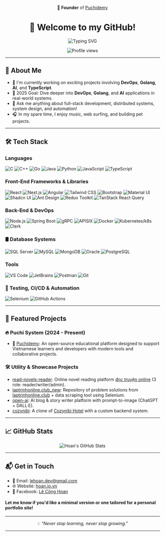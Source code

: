 <p align="center">
  🚀 <strong>Founder</strong> of <a href="https://github.com/puchidemy">Puchidemy</a>
</p>

<h1 align="center">👋 Welcome to my GitHub!</h1>

<p align="center">
  <img src="https://readme-typing-svg.herokuapp.com?font=Fira+Code&size=28&pause=1000&color=7C3AED&center=true&vCenter=true&width=435&lines=Hi%2C+I'm+L%C3%AA+C%C3%B4ng+Hoan!;Full-stack+developer&repeat=true" alt="Typing SVG" />
</p>

<p align="center">
  <img src="https://komarev.com/ghpvc/?username=hoan02&color=blueviolet" alt="Profile views" />
</p>

---

## 🚀 About Me

- 💼 I'm currently working on exciting projects involving **DevOps**, **Golang**, **AI**, and **TypeScript**.
- 🎯 2025 Goal: Dive deeper into **DevOps**, **Golang**, and **AI** applications in real-world systems.
- 💬 Ask me anything about full-stack development, distributed systems, system design, and automation!
- 🎧 In my spare time, I enjoy music, web surfing, and building pet projects.

---

## 🛠️ Tech Stack

### Languages
![C](https://img.shields.io/badge/C-A8B9CC?style=flat&logo=c&logoColor=white)
![C++](https://img.shields.io/badge/C++-00599C?style=flat&logo=cplusplus&logoColor=white)
![Go](https://img.shields.io/badge/Go-00ADD8?style=flat&logo=go&logoColor=white)
![Java](https://img.shields.io/badge/Java-007396?style=flat&logo=java&logoColor=white)
![Python](https://img.shields.io/badge/Python-3776AB?style=flat&logo=python&logoColor=white)
![JavaScript](https://img.shields.io/badge/JavaScript-F7DF1E?style=flat&logo=javascript&logoColor=black)
![TypeScript](https://img.shields.io/badge/TypeScript-007ACC?style=flat&logo=typescript&logoColor=white)

### Front-End Frameworks & Libraries
![React](https://img.shields.io/badge/React-61DAFB?style=flat&logo=react&logoColor=black)
![Next.js](https://img.shields.io/badge/Next.js-000000?style=flat&logo=nextdotjs&logoColor=white)
![Angular](https://img.shields.io/badge/Angular-DD0031?style=flat&logo=angular&logoColor=white)
![Tailwind CSS](https://img.shields.io/badge/Tailwind-06B6D4?style=flat&logo=tailwind-css&logoColor=white)
![Bootstrap](https://img.shields.io/badge/Bootstrap-563D7C?style=flat&logo=bootstrap&logoColor=white)
![Material UI](https://img.shields.io/badge/Material%20UI-0081CB?style=flat&logo=mui&logoColor=white)
![Shadcn UI](https://img.shields.io/badge/Shadcn%20UI-2276FC?style=flat&logo=shadcnui&logoColor=white)
![Ant Design](https://img.shields.io/badge/Ant%20Design-0170FE?style=flat&logo=ant-design&logoColor=white)
![Redux Toolkit](https://img.shields.io/badge/Redux%20Toolkit-764ABC?style=flat&logo=redux&logoColor=white)
![TanStack React Query](https://img.shields.io/badge/TanStack%20React%20Query-FF4154?style=flat&logo=react-query&logoColor=white)

### Back-End & DevOps
![Node.js](https://img.shields.io/badge/Node.js-339933?style=flat&logo=nodedotjs&logoColor=white)
![Spring Boot](https://img.shields.io/badge/SpringBoot-6DB33F?style=flat&logo=spring-boot&logoColor=white)
![gRPC](https://img.shields.io/badge/gRPC-0084FF?style=flat&logo=grpc&logoColor=white)
![APISIX](https://img.shields.io/badge/APISIX-E34329?style=flat&logo=apache&logoColor=white)
![Docker](https://img.shields.io/badge/Docker-2496ED?style=flat&logo=docker&logoColor=white)
![Kubernetes/k8s](https://img.shields.io/badge/Kubernetes-326CE5?style=flat&logo=kubernetes&logoColor=white)
![Clerk](https://img.shields.io/badge/Clerk-000000?style=flat&&logo=clerk&logoColor=white)

### 🛢️ Database Systems  
![SQL Server](https://img.shields.io/badge/SQL_Server-CC2927?style=flat&logo=microsoftsqlserver&logoColor=white)
![MySQL](https://img.shields.io/badge/MySQL-4479A1?style=flat&logo=mysql&logoColor=white)
![MongoDB](https://img.shields.io/badge/MongoDB-47A248?style=flat&logo=mongodb&logoColor=white)
![Oracle](https://img.shields.io/badge/Oracle-FF0000?style=flat&logo=oracle&logoColor=white)
![PostgreSQL](https://img.shields.io/badge/PostgreSQL-4169E1?style=flat&logo=postgresql&logoColor=white)

### Tools
![VS Code](https://img.shields.io/badge/VSCode-007ACC?style=flat&logo=visual-studio-code&logoColor=white)
![JetBrains](https://img.shields.io/badge/JetBrains-7C3AED?style=flat&logo=jetbrains&logoColor=white)
![Postman](https://img.shields.io/badge/Postman-FF6C37?style=flat&logo=postman&logoColor=white)
![Git](https://img.shields.io/badge/Git-F05032?style=flat&logo=git&logoColor=white)

### 🚀 Testing, CI/CD & Automation  
![Selenium](https://img.shields.io/badge/Selenium-43B02A?style=flat&logo=selenium&logoColor=white)
![GitHub Actions](https://img.shields.io/badge/GitHub%20Actions-2088FF?style=flat&logo=githubactions&logoColor=white)

---

## 📌 Featured Projects

### 🔥 Puchi System (2024 - Present)
- 🌟 [Puchidemy](https://github.com/puchidemy): An open-source educational platform designed to support Vietnamese learners and developers with modern tools and collaborative projects.

### 🛠 Utility & Showcase Projects
- [read-novels-reader](https://github.com/hoan02/read-novels-reader): Online novel reading platform [đọc truyện online](https://doctruyen.io.vn/) (3 role: reader/writer/admin).
- [laptrinhonline.club_new](https://github.com/hoan02/laptrinhonline.club_new): Repository of problem solutions from [laptrinhonline.club](laptrinhonline.club) + data scraping tool using Selenium.
- [open-ai](https://github.com/hoan02/open-ai): AI blog & story writer platform with prompt-to-image (ChatGPT + DALL·E).
- [cozynibi](https://github.com/hoan02/cozynibi): A clone of [Cozynibi Hotel](https://cozynibi.com/) with a custom backend system.

---

## 📈 GitHub Stats
<p align="center">
  <img src="https://github-readme-stats.vercel.app/api?username=hoan02&show_icons=true&theme=radical" alt="Hoan's GitHub Stats" />
</p>

---

## 📬 Get in Touch

- 📧 Email: [lehoan.dev@gmail.com](mailto:lehoan.dev@gmail.com)
- 🌐 Website: [hoan.io.vn](http://hoan.io.vn)
- 💬 Facebook: [Lê Công Hoan](https://www.facebook.com/hoanit02)
#### Let me know if you'd like a minimal version or one tailored for a personal portfolio site!

---

<p align="center">
  💡 <i>“Never stop learning, never stop growing.”</i>
</p>

---
